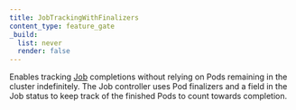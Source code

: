 ```yaml
---
title: JobTrackingWithFinalizers
content_type: feature_gate
_build:
  list: never
  render: false
---
```

Enables tracking [Job](/docs/concepts/workloads/controllers/job)
completions without relying on Pods remaining in the cluster indefinitely.
The Job controller uses Pod finalizers and a field in the Job status to keep
track of the finished Pods to count towards completion.
